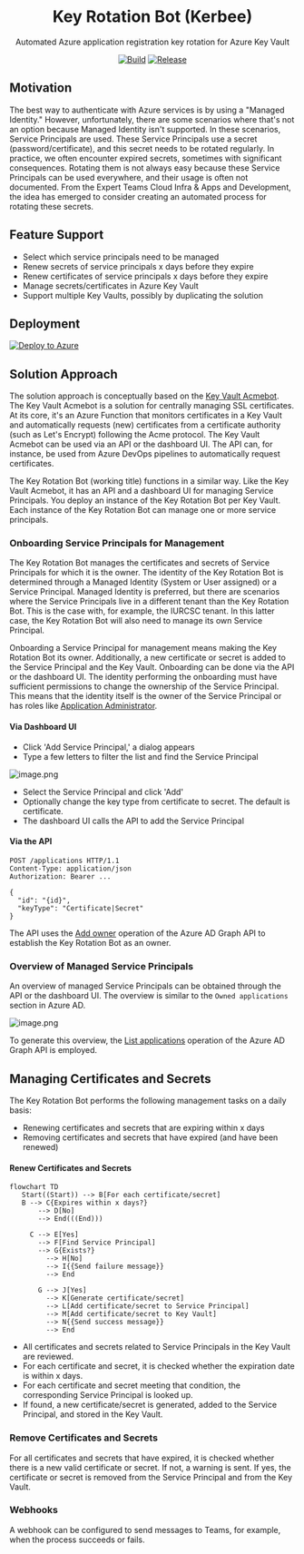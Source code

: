 <h1 align="center">
  Key Rotation Bot (Kerbee)
</h1>
<p align="center">
  Automated Azure application registration key rotation for Azure Key Vault
</p>
<p align="center">
  <a href="https://github.com/WeAreInSpark/key-rotation-bot/actions/workflows/build.yml" rel="nofollow"><img src="https://github.com/WeAreInSpark/key-rotation-bot/workflows/Build/badge.svg" alt="Build" style="max-width: 100%;"></a>
  <a href="https://github.com/WeAreInSpark/key-rotation-bot/releases/latest" rel="nofollow"><img src="https://badgen.net/github/release/WeAreInSpark/key-rotation-bot" alt="Release" style="max-width: 100%;"></a>
</p>

## Motivation

The best way to authenticate with Azure services is by using a "Managed Identity." However, unfortunately, there are some scenarios where that's not an option because Managed Identity isn't supported. In these scenarios, Service Principals are used. These Service Principals use a secret (password/certificate), and this secret needs to be rotated regularly. In practice, we often encounter expired secrets, sometimes with significant consequences. Rotating them is not always easy because these Service Principals can be used everywhere, and their usage is often not documented. From the Expert Teams Cloud Infra & Apps and Development, the idea has emerged to consider creating an automated process for rotating these secrets.

## Feature Support

- Select which service principals need to be managed
- Renew secrets of service principals x days before they expire
- Renew certificates of service principals x days before they expire
- Manage secrets/certificates in Azure Key Vault
- Support multiple Key Vaults, possibly by duplicating the solution

## Deployment

[![Deploy to Azure](https://aka.ms/deploytoazurebutton)](https://portal.azure.com/#create/Microsoft.Template/uri/https%3A%2F%2Fraw.githubusercontent.com%2FWeAreInSpark%2Fkey-rotation-bot%2Fadd-arm-file%2Fazuredeploy.json)

## Solution Approach

The solution approach is conceptually based on the [Key Vault Acmebot](https://github.com/WeAreInSpark/key-rotation-bot). The Key Vault Acmebot is a solution for centrally managing SSL certificates. At its core, it's an Azure Function that monitors certificates in a Key Vault and automatically requests (new) certificates from a certificate authority (such as Let's Encrypt) following the Acme protocol. The Key Vault Acmebot can be used via an API or the dashboard UI. The API can, for instance, be used from Azure DevOps pipelines to automatically request certificates.

The Key Rotation Bot (working title) functions in a similar way. Like the Key Vault Acmebot, it has an API and a dashboard UI for managing Service Principals. You deploy an instance of the Key Rotation Bot per Key Vault. Each instance of the Key Rotation Bot can manage one or more service principals.

### Onboarding Service Principals for Management

The Key Rotation Bot manages the certificates and secrets of Service Principals for which it is the owner. The identity of the Key Rotation Bot is determined through a Managed Identity (System or User assigned) or a Service Principal. Managed Identity is preferred, but there are scenarios where the Service Principals live in a different tenant than the Key Rotation Bot. This is the case with, for example, the IURCSC tenant. In this latter case, the Key Rotation Bot will also need to manage its own Service Principal.

Onboarding a Service Principal for management means making the Key Rotation Bot its owner. Additionally, a new certificate or secret is added to the Service Principal and the Key Vault. Onboarding can be done via the API or the dashboard UI. The identity performing the onboarding must have sufficient permissions to change the ownership of the Service Principal. This means that the identity itself is the owner of the Service Principal or has roles like [Application Administrator](https://learn.microsoft.com/en-us/azure/active-directory/roles/permissions-reference#application-administrator).

#### Via Dashboard UI

- Click 'Add Service Principal,' a dialog appears
- Type a few letters to filter the list and find the Service Principal

![image.png](docs/images/add-service-principal.png)
- Select the Service Principal and click 'Add'
- Optionally change the key type from certificate to secret. The default is certificate.
- The dashboard UI calls the API to add the Service Principal

#### Via the API

``` http
POST /applications HTTP/1.1
Content-Type: application/json
Authorization: Bearer ...

{
  "id": "{id}",
  "keyType": "Certificate|Secret"
}
```

The API uses the [Add owner](https://learn.microsoft.com/en-us/graph/api/application-post-owners?view=graph-rest-1.0&tabs=http) operation of the Azure AD Graph API to establish the Key Rotation Bot as an owner.

### Overview of Managed Service Principals

An overview of managed Service Principals can be obtained through the API or the dashboard UI. The overview is similar to the `Owned applications` section in Azure AD.

![image.png](docs/images/list-service-principals.png)

To generate this overview, the [List applications](https://learn.microsoft.com/en-us/graph/api/application-list?view=graph-rest-1.0&tabs=http) operation of the Azure AD Graph API is employed.

## Managing Certificates and Secrets

The Key Rotation Bot performs the following management tasks on a daily basis:
- Renewing certificates and secrets that are expiring within x days
- Removing certificates and secrets that have expired (and have been renewed)

#### Renew Certificates and Secrets

```mermaid
flowchart TD
   Start((Start)) --> B[For each certificate/secret]
   B --> C{Expires within x days?}
       --> D[No]
       --> End(((End)))
   
     C --> E[Yes]
       --> F[Find Service Principal]
       --> G{Exists?}
         --> H[No] 
         --> I{{Send failure message}}
         --> End
   
       G --> J[Yes]
         --> K[Generate certificate/secret]
         --> L[Add certificate/secret to Service Principal]
         --> M[Add certificate/secret to Key Vault]
         --> N{{Send success message}}
         --> End
```

- All certificates and secrets related to Service Principals in the Key Vault are reviewed.
- For each certificate and secret, it is checked whether the expiration date is within x days.
- For each certificate and secret meeting that condition, the corresponding Service Principal is looked up.
- If found, a new certificate/secret is generated, added to the Service Principal, and stored in the Key Vault.

### Remove Certificates and Secrets

For all certificates and secrets that have expired, it is checked whether there is a new valid certificate or secret. If not, a warning is sent. If yes, the certificate or secret is removed from the Service Principal and from the Key Vault.

### Webhooks

A webhook can be configured to send messages to Teams, for example, when the process succeeds or fails.